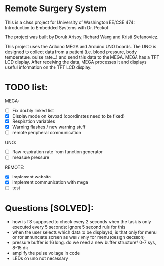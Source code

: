 # Remote Surgery System

This is a class project for University of Washington EE/CSE 474: Introduction to Embedded Systems with Dr. Peckol

The project was built by Doruk Arisoy, Richard Wang and Kristi Stefanovicz.

This project uses the Arduino MEGA and Arduino UNO boards. The UNO is designed to collect data from a patient (i.e. blood pressure, body temperature, pulse rate...) and send this data to the MEGA. MEGA has a TFT LCD display. After receiving the data, MEGA processes it and displays useful information on the TFT LCD display.

# TODO list:
MEGA:
- [ ] Fix doubly linked list
- [x] Display mode on keypad (coordinates need to be fixed)
- [x] Respiration variables
- [x] Warning flashes / new warning stuff
- [ ] remote peripheral communication

UNO:
- [ ] Raw respiration rate from function generator
- [ ] measure pressure

REMOTE:
- [x] implement website
- [x] implement communication with mega
- [ ] test

# Questions [SOLVED]:
- how is TS supposed to check every 2 seconds when the task is only executed every 5 seconds: ignore 5 second rule for this
- when the user selects which data to be displayed, is that only for menu or for annunciate screen as well? only for menu (design decision)
- pressure buffer is 16 long. do we need a new buffer structure? 0-7 sys, 8-15 dia
- amplify the pulse voltage in code
- LEDs on uno not necessary
